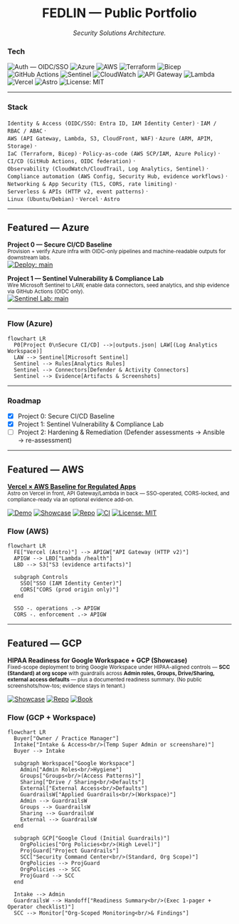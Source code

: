 <!-- Profile README for github.com/fedlinllc -->

<h1 align="center">FEDLIN — Public Portfolio</h1>
<p align="center"><em>Security Solutions Architecture.</em></p>

### Tech
![Auth — OIDC/SSO](https://img.shields.io/badge/Auth-OIDC%20%2F%20SSO-0F766E)
![Azure](https://img.shields.io/badge/Cloud-Azure-0078D4?logo=microsoft-azure&logoColor=white)
![AWS](https://img.shields.io/badge/Cloud-AWS-232F3E?logo=amazon-aws&logoColor=white)
![Terraform](https://img.shields.io/badge/IaC-Terraform-7B42BC?logo=terraform&logoColor=white)
![Bicep](https://img.shields.io/badge/IaC-Bicep-0A84FF)
![GitHub Actions](https://img.shields.io/badge/CI%2FCD-GitHub_Actions-2088FF?logo=githubactions&logoColor=white)
![Sentinel](https://img.shields.io/badge/SIEM-Sentinel-4B5563)
![CloudWatch](https://img.shields.io/badge/Observability-CloudWatch-4B5563)
![API Gateway](https://img.shields.io/badge/Serverless-API_Gateway-111827)
![Lambda](https://img.shields.io/badge/Serverless-Lambda-F90?logo=awslambda&logoColor=white)
![Vercel](https://img.shields.io/badge/Web-Vercel-111827?logo=vercel&logoColor=white)
![Astro](https://img.shields.io/badge/Web-Astro-0F172A)
![License: MIT](https://img.shields.io/badge/License-MIT-success)

---

### Stack
`Identity & Access (OIDC/SSO: Entra ID, IAM Identity Center)` · `IAM / RBAC / ABAC` ·  
`AWS (API Gateway, Lambda, S3, CloudFront, WAF)` · `Azure (ARM, APIM, Storage)` ·  
`IaC (Terraform, Bicep)` · `Policy-as-code (AWS SCP/IAM, Azure Policy)` ·  
`CI/CD (GitHub Actions, OIDC federation)` ·  
`Observability (CloudWatch/CloudTrail, Log Analytics, Sentinel)` ·  
`Compliance automation (AWS Config, Security Hub, evidence workflows)` ·  
`Networking & App Security (TLS, CORS, rate limiting)` ·  
`Serverless & APIs (HTTP v2, event patterns)` ·  
`Linux (Ubuntu/Debian)` · `Vercel` · `Astro`

---

## Featured — Azure

**Project 0 — Secure CI/CD Baseline**  
<sub>Provision + verify Azure infra with OIDC-only pipelines and machine-readable outputs for downstream labs.</sub>  
[![Deploy: main](https://github.com/fedlinllc/fedlin-azure-secure-cicd/actions/workflows/deploy-azure.yml/badge.svg?branch=main)](https://github.com/fedlinllc/fedlin-azure-secure-cicd/actions/workflows/deploy-azure.yml)

**Project 1 — Sentinel Vulnerability & Compliance Lab**  
<sub>Wire Microsoft Sentinel to LAW, enable data connectors, seed analytics, and ship evidence via GitHub Actions (OIDC only).</sub>  
[![Sentinel Lab: main](https://github.com/fedlinllc/fedlin-azure-cis-vulnerability-lab/actions/workflows/azure-sentinel-vulncomp-lab.yml/badge.svg?branch=main)](https://github.com/fedlinllc/fedlin-azure-cis-vulnerability-lab/actions/workflows/azure-sentinel-vulncomp-lab.yml)

---

### Flow (Azure)
```mermaid
flowchart LR
  P0[Project 0\nSecure CI/CD] -->|outputs.json| LAW[(Log Analytics Workspace)]
  LAW --> Sentinel[Microsoft Sentinel]
  Sentinel --> Rules[Analytics Rules]
  Sentinel --> Connectors[Defender & Activity Connectors]
  Sentinel --> Evidence[Artifacts & Screenshots]
```
---

### Roadmap
- [x] Project 0: Secure CI/CD Baseline  
- [x] Project 1: Sentinel Vulnerability & Compliance Lab  
- [ ] Project 2: Hardening & Remediation (Defender assessments → Ansible → re-assessment)

---

## Featured — AWS

<a href="https://github.com/fedlinllc/fedlin-vercel-aws-baseline"><b>Vercel × AWS Baseline for Regulated Apps</b></a>  
<sub>Astro on Vercel in front, API Gateway/Lambda in back — SSO-operated, CORS-locked, and compliance-ready via an optional evidence add-on.</sub>

[![Demo](https://img.shields.io/badge/demo-live-0F766E)](https://fedlin-vercel-aws-baseline.vercel.app)
[![Showcase](https://img.shields.io/badge/release-v0.1.0-334155)](https://github.com/fedlinllc/fedlin-vercel-aws-baseline/releases/tag/v0.1.0-showcase)
[![Repo](https://img.shields.io/badge/repo-open-111827)](https://github.com/fedlinllc/fedlin-vercel-aws-baseline)
[![CI](https://github.com/fedlinllc/fedlin-vercel-aws-baseline/actions/workflows/ci.yml/badge.svg)](https://github.com/fedlinllc/fedlin-vercel-aws-baseline/actions/workflows/ci.yml)
[![License: MIT](https://img.shields.io/badge/License-MIT-yellow.svg)](https://github.com/fedlinllc/fedlin-vercel-aws-baseline/blob/main/LICENSE)

### Flow (AWS)
```mermaid
flowchart LR
  FE["Vercel (Astro)"] --> APIGW["API Gateway (HTTP v2)"]
  APIGW --> LBD["Lambda /health"]
  LBD --> S3["S3 (evidence artifacts)"]

  subgraph Controls
    SSO["SSO (IAM Identity Center)"]
    CORS["CORS (prod origin only)"]
  end

  SSO -. operations .-> APIGW
  CORS -. enforcement .-> APIGW
```
---

## Featured — GCP

**HIPAA Readiness for Google Workspace + GCP (Showcase)**  
<sub>Fixed-scope deployment to bring Google Workspace under HIPAA-aligned controls — <b>SCC (Standard) at org scope</b> with guardrails across <b>Admin roles, Groups, Drive/Sharing, external access defaults</b> — plus a documented readiness summary. (No public screenshots/how-tos; evidence stays in tenant.)</sub>

[![Showcase](https://img.shields.io/badge/release-v0.1.0-334155)](https://github.com/fedlinllc/fedlin-gcp-hipaa-showcase/releases/tag/v0.1.0)
[![Repo](https://img.shields.io/badge/repo-open-111827)](https://github.com/fedlinllc/fedlin-gcp-hipaa-showcase)
[![Book](https://img.shields.io/badge/book-call-0F766E)](https://www.fedlin.com/bookings)

### Flow (GCP + Workspace)
```mermaid
flowchart LR
  Buyer["Owner / Practice Manager"]
  Intake["Intake & Access<br/>(Temp Super Admin or screenshare)"]
  Buyer --> Intake

  subgraph Workspace["Google Workspace"]
    Admin["Admin Roles<br/>Hygiene"]
    Groups["Groups<br/>(Access Patterns)"]
    Sharing["Drive / Sharing<br/>Defaults"]
    External["External Access<br/>Defaults"]
    GuardrailsW["Applied Guardrails<br/>(Workspace)"]
    Admin --> GuardrailsW
    Groups --> GuardrailsW
    Sharing --> GuardrailsW
    External --> GuardrailsW
  end

  subgraph GCP["Google Cloud (Initial Guardrails)"]
    OrgPolicies["Org Policies<br/>(High Level)"]
    ProjGuard["Project Guardrails"]
    SCC["Security Command Center<br/>(Standard, Org Scope)"]
    OrgPolicies --> ProjGuard
    OrgPolicies --> SCC
    ProjGuard --> SCC
  end

  Intake --> Admin
  GuardrailsW --> Handoff["Readiness Summary<br/>(Exec 1‑pager + Operator checklist)"]
  SCC --> Monitor["Org‑Scoped Monitoring<br/>& Findings"]
```
